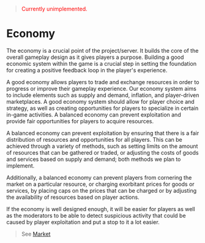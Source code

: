 > <span style="color:red">Currently unimplemented.</span>
# Economy
The economy is a crucial point of the project/server. It builds the core of the overall gameplay design as it gives players a purpose. Building a good economic system within the game is a crucial step in setting the foundation for creating a positive feedback loop in the player's experience.   

A good economy allows players to trade and exchange resources in order to progress or improve their gameplay experience. Our economy system aims to include elements such as supply and demand, inflation, and player-driven marketplaces. A good economy system should allow for player choice and strategy, as well as creating opportunities for players to specialize in certain in-game activities. A balanced economy can prevent exploitation and provide fair opportunities for players to acquire resources.   

A balanced economy can prevent exploitation by ensuring that there is a fair distribution of resources and opportunities for all players. This can be achieved through a variety of methods, such as setting limits on the amount of resources that can be gathered or traded, or adjusting the costs of goods and services based on supply and demand; both methods we plan to implement.  

Additionally, a balanced economy can prevent players from cornering the market on a particular resource, or charging exorbitant prices for goods or services, by placing caps on the prices that can be charged or by adjusting the availability of resources based on player actions.

If the economy is well designed enough, it will be easier for players as well as the moderators to be able to detect suspicious activity that could be caused by player exploitation and put a stop to it a lot easier.

> See [Market](economy/market.md)